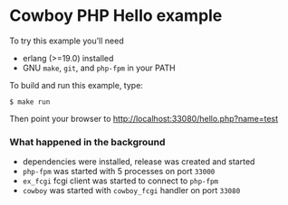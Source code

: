 # Cowboy PHP Hello example

To try this example you'll need

* erlang (>=19.0) installed
* GNU `make`, `git`, and `php-fpm` in your PATH

To build and run this example, type:

    $ make run

Then point your browser to
[http://localhost:33080/hello.php?name=test](http://localhost:33080/hello.php?name=test)

### What happened in the background

* dependencies were installed, release was created and started
* `php-fpm` was started with 5 processes on port `33000`
* `ex_fcgi` fcgi client was started to connect to `php-fpm`
* `cowboy` was started with `cowboy_fcgi` handler on port `33080`
